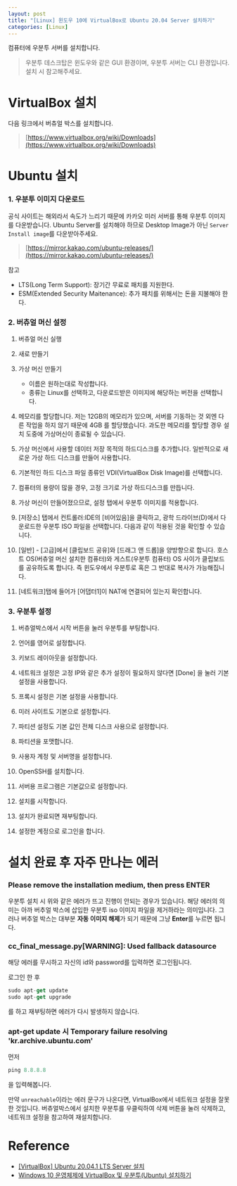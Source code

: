 ```yaml
---
layout: post
title: "[Linux] 윈도우 10에 VirtualBox로 Ubuntu 20.04 Server 설치하기"
categories: [Linux]
---
```


컴퓨터에 우분투 서버를 설치합니다.

> 우분투 데스크탑은 윈도우와 같은 GUI 환경이며, 우분투 서버는 CLI 환경입니다.
설치 시 참고해주세요.

# VirtualBox 설치

다음 링크에서 버츄얼 박스를 설치합니다.

> [https://www.virtualbox.org/wiki/Downloads](https://www.virtualbox.org/wiki/Downloads)

# Ubuntu 설치

### 1. 우분투 이미지 다운로드

공식 사이트는 해외라서 속도가 느리기 때문에 카카오 미러 서버를 통해 우분투 이미지를 다운받습니다. Ubuntu Server를 설치해야 하므로 Desktop Image가 아닌 `Server Install image`를 다운받아주세요.

> [https://mirror.kakao.com/ubuntu-releases/](https://mirror.kakao.com/ubuntu-releases/)

참고

- LTS(Long Term Support): 장기간 무료로 패치를 지원한다.
- ESM(Extended Security Maitenance): 추가 패치를 위해서는 돈을 지불해야 한다.

### 2. 버츄얼 머신 설정

1. 버츄얼 머신 실행
2. 새로 만들기
3. 가상 머신 만들기
   - 이름은 원하는대로 작성합니다.
   - 종류는 Linux를 선택하고, 다운로드받은 이미지에 해당하는 버전을 선택합니다.

4. 메모리를 할당합니다. 저는 12GB의 메모리가 있으며, 서버를 기동하는 것 외엔 다른 작업을 하지 않기 때문에 4GB 를 할당했습니다. 과도한 메모리를 할당할 경우 설치 도중에 가상머신이 종료될 수 있습니다.
5. 가상 머신에서 사용할 데이터 저장 목적의 하드디스크를 추가합니다. 일반적으로 새로운 가상 하드 디스크를 만들어 사용합니다.

6. 기본적인 하드 디스크 파일 종류인 VDI(VirtualBox Disk Image)를 선택합니다.
7. 컴퓨터의 용량이 많을 경우, 고정 크기로 가상 하드디스크를 만듭니다.
8. 가상 머신이 만들어졌으므로, 설정 탭에서 우분투 이미지를 적용합니다.
9. [저장소] 탭에서 컨트롤러:IDE의 [비어있음]을 클릭하고, 광학 드라이브(D)에서 다운로드한 우분투 ISO 파일을 선택합니다. 다음과 같이 적용된 것을 확인할 수 있습니다.

10. [일반] - [고급]에서 [클립보드 공유]와 [드래그 앤 드롭]을 양방향으로 합니다. 호스트 OS(버츄얼 머신 설치한 컴퓨터)와 게스트(우분투 컴퓨터) OS 사이가 클립보드를 공유하도록 합니다. 즉 윈도우에서 우분투로 혹은 그 반대로 복사가 가능해집니다.

11. [네트워크]탭에 들어가 [어댑터1]이 NAT에 연결되어 있는지 확인합니다.

### 3. 우분투 설정

1. 버츄얼박스에서 시작 버튼을 눌러 우분투를 부팅합니다.

2. 언어를 영어로 설정합니다.

3. 키보드 레이아웃을 설정합니다.

4. 네트워크 설정은 고정 IP와 같은 추가 설정이 필요하지 않다면 [Done] 을 눌러 기본 설정을 사용합니다.
5. 프록시 설정은 기본 설정을 사용합니다.

6. 미러 사이트도 기본으로 설정합니다.

7. 파티션 설정도 기본 값인 전체 디스크 사용으로 설정합니다.

8. 파티션을 포맷합니다.

9. 사용자 계정 및 서버명을 설정합니다.

10. OpenSSH를 설치합니다.

11. 서버용 프로그램은 기본값으로 설정합니다.

12. 설치를 시작합니다.

13. 설치가 완료되면 재부팅합니다.

14. 설정한 계정으로 로그인을 합니다.

# 설치 완료 후 자주 만나는 에러

### **Please remove the installation medium, then press ENTER**

우분투 설치 시 위와 같은 에러가 뜨고 진행이 안되는 경우가 있습니다. 해당 에러의 의미는 아까 버추얼 박스에 삽입한 우분투 iso 이미지 파일을 제거하라는 의미입니다. 그러나 버추얼 박스는 대부분 **자동 이미지 해제**가 되기 때문에 그냥 **Enter**를 누르면 됩니다.

### cc_final_message.py[WARNING]: Used fallback datasource

해당 에러를 무시하고 자신의 id와 password를 입력하면 로그인됩니다.

로그인 한 후

```jsx
sudo apt-get update
sudo apt-get upgrade
```

를 하고 재부팅하면 에러가 다시 발생하지 않습니다.

### apt-get update 시 Temporary failure resolving 'kr.archive.ubuntu.com'

먼저

```jsx
ping 8.8.8.8
```

을 입력해봅니다.

만약 `unreachable`이라는 에러 문구가 나온다면, VirtualBox에서 네트워크 설정을 잘못한 것입니다. 버츄얼박스에서 설치한 우분투를 우클릭하여 삭제 버튼을 눌러 삭제하고, 네트워크 설정을 참고하여 재설치합니다.

# Reference

- [[VirtualBox] Ubuntu 20.04.1 LTS Server 설치](https://ksbgenius.github.io/virtualbox/2020/08/03/ubuntu-20.04.1-lts-server-installation.html)
- [Windows 10 운영체제에 VirtualBox 및 우분투(Ubuntu) 설치하기](https://ndb796.tistory.com/370)
